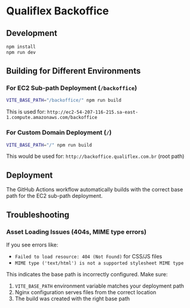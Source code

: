 # Qualiflex Backoffice

## Development

```bash
npm install
npm run dev
```

## Building for Different Environments

### For EC2 Sub-path Deployment (`/backoffice`)

```bash
VITE_BASE_PATH="/backoffice/" npm run build
```

This is used for: `http://ec2-54-207-116-215.sa-east-1.compute.amazonaws.com/backoffice`

### For Custom Domain Deployment (`/`)

```bash
VITE_BASE_PATH="/" npm run build
```

This would be used for: `http://backoffice.qualiflex.com.br` (root path)

## Deployment

The GitHub Actions workflow automatically builds with the correct base path for the EC2 sub-path deployment.

## Troubleshooting

### Asset Loading Issues (404s, MIME type errors)

If you see errors like:

- `Failed to load resource: 404 (Not Found)` for CSS/JS files
- `MIME type ('text/html') is not a supported stylesheet MIME type`

This indicates the base path is incorrectly configured. Make sure:

1. `VITE_BASE_PATH` environment variable matches your deployment path
2. Nginx configuration serves files from the correct location
3. The build was created with the right base path
